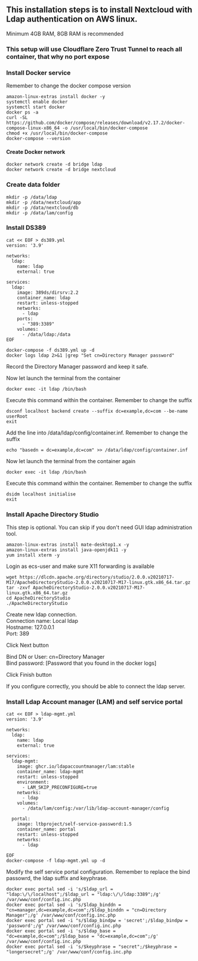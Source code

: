 ## This installation steps is to install Nextcloud with Ldap authentication on AWS linux.
Minimum 4GB RAM, 8GB RAM is recommended  

### This setup will use Cloudflare Zero Trust Tunnel to reach all container, that why no port expose

### Install Docker service
Remember to change the docker compose version

```
amazon-linux-extras install docker -y
systemctl enable docker
systemctl start docker
docker ps -a
curl -SL https://github.com/docker/compose/releases/download/v2.17.2/docker-compose-linux-x86_64 -o /usr/local/bin/docker-compose
chmod +x /usr/local/bin/docker-compose
docker-compose --version

```

#### Create Docker network

```
docker network create -d bridge ldap
docker network create -d bridge nextcloud

```

### Create data folder

```
mkdir -p /data/ldap
mkdir -p /data/nextcloud/app
mkdir -p /data/nextcloud/db
mkdir -p /data/lam/config

```

### Install DS389

```
cat << EOF > ds389.yml
version: '3.9'

networks:
  ldap:
    name: ldap
    external: true
    
services:
  ldap:
    image: 389ds/dirsrv:2.2
    container_name: ldap
    restart: unless-stopped
    networks:
      - ldap
    ports:
      - "389:3389"
    volumes:
      - /data/ldap:/data
EOF

```

```
docker-compose -f ds389.yml up -d
docker logs ldap 2>&1 |grep "Set cn=Directory Manager password"

```
Record the Directory Manager password and keep it safe.  
  
Now let launch the terminal from the container    
```
docker exec -it ldap /bin/bash

```
Execute this command within the container. Remember to change the suffix
```
dsconf localhost backend create --suffix dc=example,dc=com --be-name userRoot  
exit

```

Add the line into /data/ldap/config/container.inf. Remember to change the suffix
```
echo "basedn = dc=example,dc=com" >> /data/ldap/config/container.inf

```

Now let launch the terminal from the container again    
```
docker exec -it ldap /bin/bash

```
Execute this command within the container. Remember to change the suffix
```
dsidm localhost initialise  
exit

```





### Install Apache Directory Studio
This step is optional. You can skip if you don't need GUI ldap administration tool.  

```
amazon-linux-extras install mate-desktop1.x -y
amazon-linux-extras install java-openjdk11 -y 
yum install xterm -y

```

Login as ecs-user and make sure X11 forwarding is available

```
wget https://dlcdn.apache.org/directory/studio/2.0.0.v20210717-M17/ApacheDirectoryStudio-2.0.0.v20210717-M17-linux.gtk.x86_64.tar.gz
tar -zxvf ApacheDirectoryStudio-2.0.0.v20210717-M17-linux.gtk.x86_64.tar.gz
cd ApacheDirectoryStudio  
./ApacheDirectoryStudio  

```
Create new ldap connection.  
Connection name: Local ldap  
Hostname: 127.0.0.1  
Port: 389  

Click Next button  

Bind DN or User: cn=Directory Manager  
Bind password: [Password that you found in the docker logs]  

Click Finish button  

If you configure correctly, you should be able to connect the ldap server.  

### Install Ldap Account manager (LAM) and self service portal

```
cat << EOF > ldap-mgmt.yml
version: '3.9'

networks:
  ldap:
    name: ldap
    external: true
    
services:
  ldap-mgmt:
    image: ghcr.io/ldapaccountmanager/lam:stable
    container_name: ldap-mgmt
    restart: unless-stopped
    environment:
      - LAM_SKIP_PRECONFIGURE=true
    networks:
      - ldap
    volumes:
      - /data/lam/config:/var/lib/ldap-account-manager/config
    
  portal:
    image: ltbproject/self-service-password:1.5
    container_name: portal
    restart: unless-stopped
    networks: 
      - ldap

EOF
docker-compose -f ldap-mgmt.yml up -d

```

Modify the self service portal configuration. Remember to replace the bind passowrd, the ldap suffix and keyphrase.

```
docker exec portal sed -i 's/$ldap_url = "ldap:\/\/localhost";/$ldap_url = "ldap:\/\/ldap:3389";/g' /var/www/conf/config.inc.php
docker exec portal sed -i 's/$ldap_binddn = "cn=manager,dc=example,dc=com";/$ldap_binddn = "cn=Directory Manager";/g' /var/www/conf/config.inc.php
docker exec portal sed -i "s/$ldap_bindpw = 'secret';/$ldap_bindpw = 'password';/g" /var/www/conf/config.inc.php
docker exec portal sed -i 's/$ldap_base = "dc=example,dc=com";/$ldap_base = "dc=example,dc=com";/g' /var/www/conf/config.inc.php
docker exec portal sed -i 's/$keyphrase = "secret";/$keyphrase = "longersecret";/g' /var/www/conf/config.inc.php

```

